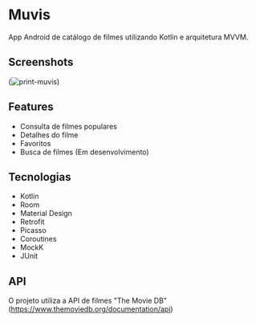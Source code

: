 # Muvis

App Android de catálogo de filmes utilizando Kotlin e arquitetura MVVM.

## Screenshots

(![print-muvis](https://user-images.githubusercontent.com/32485354/107449049-a1592980-6b21-11eb-8099-2fae6543be36.png))

## Features

- Consulta de filmes populares
- Detalhes do filme
- Favoritos
- Busca de filmes (Em desenvolvimento)

## Tecnologias

- Kotlin
- Room
- Material Design
- Retrofit
- Picasso
- Coroutines
- MockK
- JUnit

## API

O projeto utiliza a API de filmes "The Movie DB" (https://www.themoviedb.org/documentation/api)


